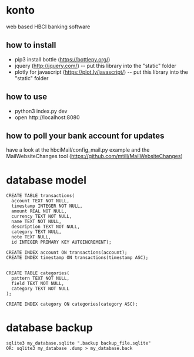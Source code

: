 # konto
web based HBCI banking software

## how to install
* pip3 install bottle (https://bottlepy.org/)
* jquery (http://jquery.com/) -- put this library into the "static" folder
* plotly for javascript (https://plot.ly/javascript/) -- put this library into the "static" folder

## how to use
* python3 index.py dev
* open http://localhost:8080

## how to poll your bank account for updates
have a look at the hbciMail/config_mail.py example and the MailWebsiteChanges tool (https://github.com/mtill/MailWebsiteChanges)

# database model
~~~~
CREATE TABLE transactions(
  account TEXT NOT NULL,
  timestamp INTEGER NOT NULL,
  amount REAL NOT NULL,
  currency TEXT NOT NULL,
  name TEXT NOT NULL,
  description TEXT NOT NULL,
  category TEXT NULL,
  note TEXT NULL,
  id INTEGER PRIMARY KEY AUTOINCREMENT);

CREATE INDEX account ON transactions(account);
CREATE INDEX timestamp ON transactions(timestamp ASC);


CREATE TABLE categories(
  pattern TEXT NOT NULL,
  field TEXT NOT NULL,
  category TEXT NOT NULL
);

CREATE INDEX category ON categories(category ASC);
~~~~

# database backup
~~~~
sqlite3 my_database.sqlite ".backup backup_file.sqlite"
OR: sqlite3 my_database .dump > my_database.back
~~~~
